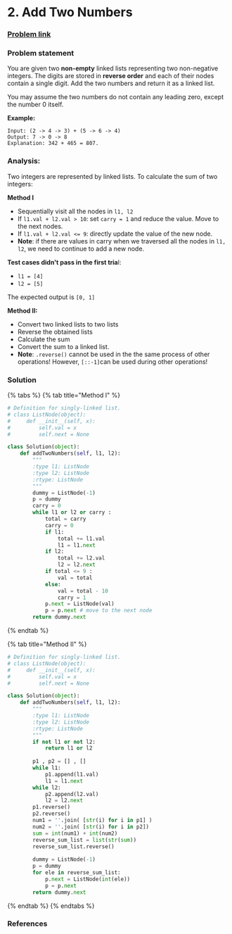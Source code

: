 # 2. Add Two Numbers

### [Problem link](https://leetcode.com/problems/add-two-numbers/)

### Problem statement

You are given two **non-empty** linked lists representing two non-negative integers. The digits are stored in **reverse order** and each of their nodes contain a single digit. Add the two numbers and return it as a linked list.

You may assume the two numbers do not contain any leading zero, except the number 0 itself.

**Example:**

```text
Input: (2 -> 4 -> 3) + (5 -> 6 -> 4)
Output: 7 -> 0 -> 8
Explanation: 342 + 465 = 807.
```

### Analysis:

Two integers are represented by linked lists. To calculate the sum of two integers:

**Method I**

* Sequentially visit all the nodes in `l1, l2` 
* If `l1.val + l2.val > 10`: set `carry = 1`  and reduce the value. Move to the next nodes. 
* If `l1.val + l2.val <= 9`: directly update the value of the new node.
* **Note**: if there are values in carry when we traversed all the nodes in `l1, l2`, we need to continue to add a new node.

**Test cases didn't pass in the first tria**l:  

* `l1 = [4]`
* `l2 = [5]`

The expected output is `[0, 1]`

**Method II:**

* Convert two linked lists to two lists
* Reverse the obtained lists
* Calculate the sum
* Convert the sum to a linked list.
* **Note**: `.reverse()`  cannot be used in the the same process of other operations! However, `[::-1]`can be used during other operations!

###  Solution

{% tabs %}
{% tab title="Method I" %}
```python
# Definition for singly-linked list.
# class ListNode(object):
#     def __init__(self, x):
#         self.val = x
#         self.next = None

class Solution(object):
    def addTwoNumbers(self, l1, l2):
        """
        :type l1: ListNode
        :type l2: ListNode
        :rtype: ListNode
        """
        dummy = ListNode(-1)
        p = dummy
        carry = 0
        while l1 or l2 or carry :
            total = carry
            carry = 0
            if l1: 
                total += l1.val
                l1 = l1.next
            if l2:
                total += l2.val
                l2 = l2.next
            if total <= 9 :
                val = total
            else:
                val = total - 10
                carry = 1
            p.next = ListNode(val) 
            p = p.next # move to the next node
        return dummy.next 
```
{% endtab %}

{% tab title="Method II" %}
```python
# Definition for singly-linked list.
# class ListNode(object):
#     def __init__(self, x):
#         self.val = x
#         self.next = None

class Solution(object):
    def addTwoNumbers(self, l1, l2):
        """
        :type l1: ListNode
        :type l2: ListNode
        :rtype: ListNode
        """
        if not l1 or not l2:
            return l1 or l2
        
        p1 , p2 = [] , []
        while l1:
            p1.append(l1.val)
            l1 = l1.next
        while l2:
            p2.append(l2.val)
            l2 = l2.next
        p1.reverse()
        p2.reverse()
        num1 = ''.join( [str(i) for i in p1] )
        num2 = ''.join( [str(i) for i in p2])
        sum = int(num1) + int(num2)
        reverse_sum_list = list(str(sum))
        reverse_sum_list.reverse()
        
        dummy = ListNode(-1)
        p = dummy
        for ele in reverse_sum_list:
            p.next = ListNode(int(ele))
            p = p.next
        return dummy.next
```
{% endtab %}
{% endtabs %}

### References



